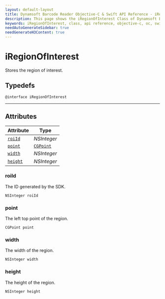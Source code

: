 ```yaml
---
layout: default-layout
title: Dynamsoft Barcode Reader Objective-C & Swift API Reference - iRegionOfInterest Class
description: This page shows the iRegionOfInterest Class of Dynamsoft Barcode Reader for iOS SDK.
keywords: iRegionOfInterest, class, api reference, objective-c, oc, swift
needAutoGenerateSidebar: true
needGenerateH3Content: true
---
```


# iRegionOfInterest

Stores the region of interest.  

## Typedefs

```objc
@interface iRegionOfInterest
```  
  
---

## Attributes
  
| Attribute | Type |
|---------- | ---- |
| [`roiId`](#roiid) | *NSInteger* |
| [`point`](#point) | [`CGPoint`](iDBRPoint.md) |
| [`width`](#width) | *NSInteger* |
| [`height`](#height) | *NSInteger* |

### roiId

The ID generated by the SDK.

```objc
NSInteger roiId
```

### point

The left top point of the region.

```objc
CGPoint point
```

### width

The width of the region.

```objc
NSInteger width
```

### height

The height of the region.

```objc
NSInteger height
```
